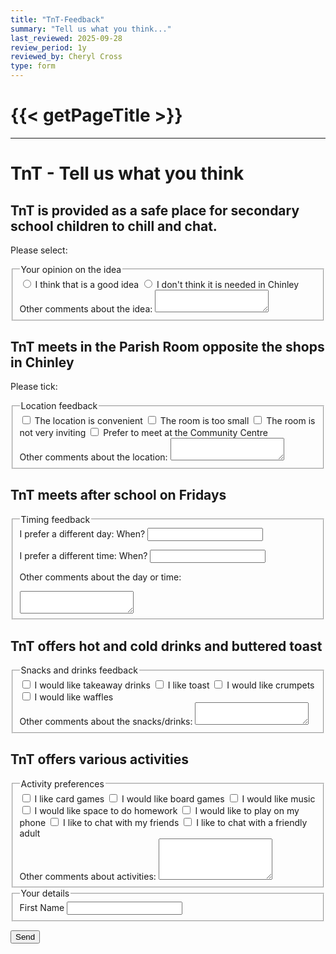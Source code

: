 ```yaml
---
title: "TnT-Feedback"
summary: "Tell us what you think..."
last_reviewed: 2025-09-28
review_period: 1y
reviewed_by: Cheryl Cross
type: form
---
```


<form 
  name="{{< getPageTitle >}}" 
  class="verified-form"
  netlify
>
<h1>{{< getPageTitle >}}</h1>

<input type="hidden" name="_gotcha" style="display:none !important">

<hr>
<h1>TnT - Tell us what you think</h1>

<h2>TnT is provided as a safe place for secondary school children to chill and chat.</h2>
<p>Please select:</p>

<fieldset>
  <legend>Your opinion on the idea</legend>
  <div class="radio-group">
  <label><input type="radio" name="Idea" value="Good Idea"> I think that is a good idea</label>
  <label><input type="radio" name="Idea" value="Bad Idea"> I don't think it is needed in Chinley</label>
  </div>
  <label for="idea_other">Other comments about the idea:</label>
  <textarea id="idea_other" name="Idea_Other" rows="2"></textarea>
</fieldset>

<h2>TnT meets in the Parish Room opposite the shops in Chinley</h2>
<p>Please tick:</p>

<fieldset>
  <legend>Location feedback</legend>
  <div class="checkbox-group">
  <label class="checkbox-inline"><input type="checkbox" name="Convenient" value="yes"> The location is convenient</label>
  <label class="checkbox-inline"><input type="checkbox" name="Small" value="yes"> The room is too small</label>
  <label class="checkbox-inline"><input type="checkbox" name="Uninviting" value="yes"> The room is not very inviting</label>
  <label class="checkbox-inline"><input type="checkbox" name="CommunityCentre" value="yes"> Prefer to meet at the Community Centre</label>
  </div>
  <label for="location_other">Other comments about the location:</label>
  <textarea id="location_other" name="Location_Other" rows="2"></textarea>
</fieldset>

<h2>TnT meets after school on Fridays</h2>

<fieldset>
  <legend>Timing feedback</legend>
  <label for="day_preference">I prefer a different day: When?</label>
  <input id="day_preference" name="Day" type="text" class="short-input">

  <label for="time_preference">I prefer a different time: When?</label>
  <input id="time_preference" name="Time" type="text" class="short-input">

  <label for="daytime_other">Other comments about the day or time:</label>
  <textarea id="daytime_other" name="DayTime_Other" rows="2"></textarea>
</fieldset>

<h2>TnT offers hot and cold drinks and buttered toast</h2>

<fieldset>
  <legend>Snacks and drinks feedback</legend>
  <div class="checkbox-group">
  <label class="checkbox-inline"><input type="checkbox" name="Takeaway" value="yes"> I would like takeaway drinks</label>
  <label class="checkbox-inline"><input type="checkbox" name="Toast" value="yes"> I like toast</label>
  <label class="checkbox-inline"><input type="checkbox" name="Crumpets" value="yes"> I would like crumpets</label>
  <label class="checkbox-inline"><input type="checkbox" name="Waffles" value="yes"> I would like waffles</label>
  </div>
  <label for="snacks_other">Other comments about the snacks/drinks:</label>
  <textarea id="snacks_other" name="Snacks_Other" rows="2"></textarea>
</fieldset>

<h2>TnT offers various activities</h2>

<fieldset>
  <legend>Activity preferences</legend>
  <div class="checkbox-group">
  <label class="checkbox-inline"><input type="checkbox" name="Card_Games" value="yes"> I like card games</label>
  <label class="checkbox-inline"><input type="checkbox" name="Boardgames" value="yes"> I would like board games</label>
  <label class="checkbox-inline"><input type="checkbox" name="Music" value="yes"> I would like music</label>
  <label class="checkbox-inline"><input type="checkbox" name="Homework" value="yes"> I would like space to do homework</label>
  <label class="checkbox-inline"><input type="checkbox" name="SmartPhone" value="yes"> I would like to play on my phone</label>
  <label class="checkbox-inline"><input type="checkbox" name="Chat_Friends" value="yes"> I like to chat with my friends</label>
  <label class="checkbox-inline"><input type="checkbox" name="Chat_Adult" value="yes"> I like to chat with a friendly adult</label>
  </div>
  <label for="activity_other">Other comments about activities:</label>
  <textarea id="activity_other" name="Activity_Other" rows="4"></textarea>
</fieldset>

<fieldset required>
  <legend>Your details</legend>
  <label for="firstName" class="required">First Name</label>
  <input id="firstName" name="Name" type="text" class="short-input" required>
</fieldset>

<button type="submit">Send</button>
</form>
